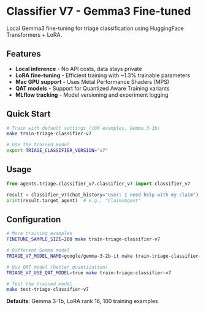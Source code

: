 # Classifier V7 - Gemma3 Fine-tuned

Local Gemma3 fine-tuning for triage classification using HuggingFace Transformers + LoRA.

## Features

- **Local inference** - No API costs, data stays private
- **LoRA fine-tuning** - Efficient training with ~1.3% trainable parameters  
- **Mac GPU support** - Uses Metal Performance Shaders (MPS)
- **QAT models** - Support for Quantized Aware Training variants
- **MLflow tracking** - Model versioning and experiment logging

## Quick Start

```bash
# Train with default settings (100 examples, Gemma 3-1b)
make train-triage-classifier-v7

# Use the trained model
export TRIAGE_CLASSIFIER_VERSION="v7"
```

## Usage

```python
from agents.triage.classifier_v7.classifier_v7 import classifier_v7

result = classifier_v7(chat_history="User: I need help with my claim")
print(result.target_agent)  # e.g., "ClaimsAgent"
```

## Configuration

```bash
# More training examples
FINETUNE_SAMPLE_SIZE=200 make train-triage-classifier-v7

# Different Gemma model
TRIAGE_V7_MODEL_NAME=google/gemma-3-2b-it make train-triage-classifier-v7

# Use QAT model (better quantization)
TRIAGE_V7_USE_QAT_MODEL=true make train-triage-classifier-v7

# Test the trained model
make test-triage-classifier-v7
```

**Defaults**: Gemma 3-1b, LoRA rank 16, 100 training examples